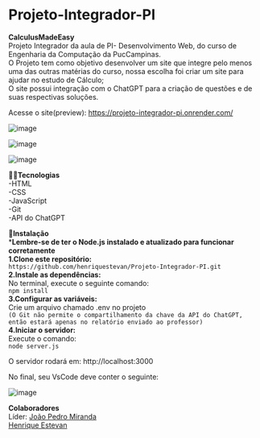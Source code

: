 # Projeto-Integrador-PI
**CalculusMadeEasy**  
Projeto Integrador da aula de PI- Desenvolvimento Web, do curso de Engenharia da Computação da PucCampinas.  
O Projeto tem como objetivo desenvolver um site que integre pelo menos uma das outras matérias do curso, nossa escolha foi criar um site para ajudar no estudo de Cálculo;  
O site possui integração com o ChatGPT para a criação de questões e de suas respectivas soluções.
  
  Acesse o site(preview): https://projeto-integrador-pi.onrender.com/

![image](https://github.com/user-attachments/assets/1ad2c50b-3e5d-46f0-850d-7e5310e5c241)

![image](https://github.com/user-attachments/assets/db5a4941-b83a-4372-9985-cd9bfc3c824d)

![image](https://github.com/user-attachments/assets/b867b961-7422-4a3d-9be1-4db4d6d77d7c)

👨‍💻**Tecnologias**  
-HTML  
-CSS  
-JavaScript  
-Git  
-API do ChatGPT

📝**Instalação**  
***Lembre-se de ter o Node.js instalado e atualizado para funcionar corretamente**  
**1.Clone este repositório:**  
`https://github.com/henriquestevan/Projeto-Integrador-PI.git`  
**2.Instale as dependências:**  
  No terminal, execute o seguinte comando:  
  `npm install`  
**3.Configurar as variáveis:**  
  Crie um arquivo chamado .env no projeto    
  `(O Git não permite o compartilhamento da chave da API do ChatGPT, então estará apenas no relatório enviado ao professor)`  
**4.Iniciar o servidor:**  
Execute o comando:  
  `node server.js`
  
  O servidor rodará em: http://localhost:3000
  
  No final, seu VsCode deve conter o seguinte:
  
![image](https://github.com/user-attachments/assets/2b174f6c-85a1-4313-ab36-9372455efa7b)

**Colaboradores**  
Líder: [João Pedro Miranda](https://github.com/joaopedromirandam)   
[Henrique Estevan](https://github.com/henriquestevan)


  

  







